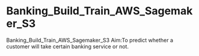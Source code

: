 # Banking_Build_Train_AWS_Sagemaker_S3
Banking_Build_Train_AWS_Sagemaker_S3
Aim:To predict whether a customer will take certain banking service or not.
